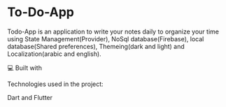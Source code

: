 # To-Do-App
Todo-App is an application to write your notes daily to organize your time using State Management(Provider), NoSql database(Firebase), local database(Shared preferences), Themeing(dark and light) and Localization(arabic and english).

💻 Built with

Technologies used in the project:

Dart and Flutter
